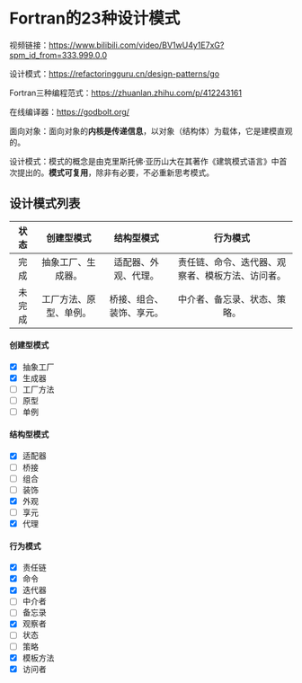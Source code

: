# Fortran的23种设计模式

视频链接：https://www.bilibili.com/video/BV1wU4y1E7xG?spm_id_from=333.999.0.0

设计模式：https://refactoringguru.cn/design-patterns/go

Fortran三种编程范式：https://zhuanlan.zhihu.com/p/412243161

在线编译器：https://godbolt.org/

面向对象：面向对象的**内核是传递信息**，以对象（结构体）为载体，它是建模直观的。

设计模式：模式的概念是由克里斯托佛·亚历山大在其著作《建筑模式语言》中首次提出的。**模式可复用**，除非有必要，不必重新思考模式。

## 设计模式列表

|状态|创建型模式|结构型模式|行为模式|
|:-:|:-:|:-:|:-:|
|完成|抽象工厂、生成器。|适配器、外观、代理。|责任链、命令、迭代器、观察者、模板方法、访问者。|
|未完成|工厂方法、原型、单例。|桥接、组合、装饰、享元。|中介者、备忘录、状态、策略。|

#### 创建型模式

- [X] 抽象工厂
- [X] 生成器
- [ ] 工厂方法
- [ ] 原型
- [ ] 单例

#### 结构型模式

- [X] 适配器
- [ ] 桥接
- [ ] 组合
- [ ] 装饰
- [X] 外观
- [ ] 享元
- [X] 代理
 
#### 行为模式

- [X] 责任链
- [X] 命令
- [X] 迭代器
- [ ] 中介者
- [ ] 备忘录
- [X] 观察者
- [ ] 状态
- [ ] 策略
- [X] 模板方法
- [X] 访问者
